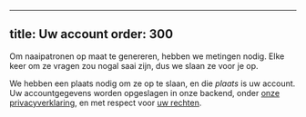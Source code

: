 ***

title: Uw account
order: 300
----------

Om naaipatronen op maat te genereren, hebben we metingen nodig. Elke keer om ze vragen zou nogal saai zijn, dus we slaan ze voor je op.

We hebben een plaats nodig om ze op te slaan, en die *plaats* is uw account. Uw accountgegevens worden opgeslagen in onze backend, onder [onze privacyverklaring][2], en met respect voor [uw rechten][2].

[2]: /docs/various/rights/

[2]: /docs/various/rights/

